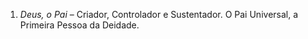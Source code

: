 1. *Deus, o Pai* – Criador, Controlador e Sustentador. O Pai Universal, a Primeira Pessoa da Deidade.